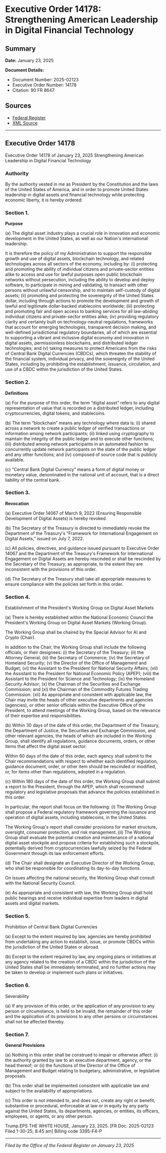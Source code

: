 # Executive Order 14178: Strengthening American Leadership in Digital Financial Technology

## Summary

**Date:** January 23, 2025

**Document Details:**
- Document Number: 2025-02123
- Executive Order Number: 14178
- Citation: 90 FR 8647

## Sources
- [Federal Register](https://www.federalregister.gov/documents/2025/01/31/2025-02123/strengthening-american-leadership-in-digital-financial-technology)
- [XML Source](https://www.federalregister.gov/documents/full_text/xml/2025/01/31/2025-02123.xml)

---

## Executive Order 14178

Executive Order 14178 of January 23, 2025
Strengthening American Leadership in Digital Financial Technology
### Authority

By the authority vested in me as President by the Constitution and the laws of the United States of America, and in order to promote United States leadership in digital assets and financial technology while protecting economic liberty, it is hereby ordered:
### Section 1.

**Purpose**

(a) The digital asset industry plays a crucial role in innovation and economic development in the United States, as well as our Nation's international leadership.

It is therefore the policy of my Administration to support the responsible growth and use of digital assets, blockchain technology, and related technologies across all sectors of the economy, including by:
    (i) protecting and promoting the ability of individual citizens and private-sector entities alike to access and use for lawful purposes open public blockchain networks without persecution, including the ability to develop and deploy software, to participate in mining and validating, to transact with other persons without unlawful censorship, and to maintain self-custody of digital assets;
    (ii) promoting and protecting the sovereignty of the United States dollar, including through actions to promote the development and growth of lawful and legitimate dollar-backed stablecoins worldwide;
    (iii) protecting and promoting fair and open access to banking services for all law-abiding individual citizens and private-sector entities alike;
    (iv) providing regulatory clarity and certainty built on technology-neutral regulations, frameworks that account for emerging technologies, transparent decision making, and well-defined jurisdictional regulatory boundaries, all of which are essential to supporting a vibrant and inclusive digital economy and innovation in digital assets, permissionless blockchains, and distributed ledger technologies; and
    (v) taking measures to protect Americans from the risks of Central Bank Digital Currencies (CBDCs), which threaten the stability of the financial system, individual privacy, and the sovereignty of the United States, including by prohibiting the establishment, issuance, circulation, and use of a CBDC within the jurisdiction of the United States.
### Section 2.

**Definitions**

(a) For the purpose of this order, the term “digital asset” refers to any digital representation of value that is recorded on a distributed ledger, including cryptocurrencies, digital tokens, and stablecoins.

(b) The term “blockchain” means any technology where data is:
    (i) shared across a network to create a public ledger of verified transactions or information among network participants;
    (ii) linked using cryptography to maintain the integrity of the public ledger and to execute other functions;
    (iii) distributed among network participants in an automated fashion to concurrently update network participants on the state of the public ledger and any other functions; and
    (iv) composed of source code that is publicly available.

(c) “Central Bank Digital Currency” means a form of digital money or monetary value, denominated in the national unit of account, that is a direct liability of the central bank.
### Section 3.

**Revocation**

(a) Executive Order 14067 of March 9, 2022 (Ensuring Responsible Development of Digital Assets) is hereby revoked.

(b) The Secretary of the Treasury is directed to immediately revoke the Department of the Treasury's “Framework for International Engagement on Digital Assets,” issued on July 7, 2022.

(c) All policies, directives, and guidance issued pursuant to Executive Order 14067 and the Department of the Treasury's Framework for International Engagement on Digital Assets are hereby rescinded or shall be rescinded by the Secretary of the Treasury, as appropriate, to the extent they are inconsistent with the provisions of this order.

(d) The Secretary of the Treasury shall take all appropriate measures to ensure compliance with the policies set forth in this order.
### Section 4.

Establishment of the President's Working Group on Digital Asset Markets

(a) There is hereby established within the National Economic Council the President's Working Group on Digital Asset Markets (Working Group).

The Working Group shall be chaired by the Special Advisor for AI and Crypto (Chair).

In addition to the Chair, the Working Group shall include the following officials, or their designees:
    (i) the Secretary of the Treasury;
    (ii) the Attorney General;
    (iii) the Secretary of Commerce;
    (iv) the Secretary of Homeland Security;
    (v) the Director of the Office of Management and Budget;
    (vi) the Assistant to the President for National Security Affairs;
    (vii) the Assistant to the President for National Economic Policy (APEP);
    (viii) the Assistant to the President for Science and Technology;
    (ix) the Homeland Security Advisor;
    (x) the Chairman of the Securities and Exchange Commission; and
    (xi) the Chairman of the Commodity Futures Trading Commission.
    (xii) As appropriate and consistent with applicable law, the Chair may invite the heads of other executive departments and agencies (agencies), or other senior officials within the Executive Office of the President, to attend meetings of the Working Group, based on the relevance of their expertise and responsibilities.

(b) Within 30 days of the date of this order, the Department of the Treasury, the Department of Justice, the Securities and Exchange Commission, and other relevant agencies, the heads of which are included in the Working Group, shall identify all regulations, guidance documents, orders, or other items that affect the digital asset sector.

Within 60 days of the date of this order, each agency shall submit to the Chair recommendations with respect to whether each identified regulation, guidance document, order, or other item should be rescinded or modified, or, for items other than regulations, adopted in a regulation.

(c) Within 180 days of the date of this order, the Working Group shall submit a report to the President, through the APEP, which shall recommend regulatory and legislative proposals that advance the policies established in this order.

In particular, the report shall focus on the following:
    (i) The Working Group shall propose a Federal regulatory framework governing the issuance and operation of digital assets, including stablecoins, in the United States.

The Working Group's report shall consider provisions for market structure, oversight, consumer protection, and risk management.
    (ii) The Working Group shall evaluate the potential creation and maintenance of a national digital asset stockpile and propose criteria for establishing such a stockpile, potentially derived from cryptocurrencies lawfully seized by the Federal Government through its law enforcement efforts.

(d) The Chair shall designate an Executive Director of the Working Group, who shall be responsible for coordinating its day-to-day functions.

On issues affecting the national security, the Working Group shall consult with the National Security Council.

(e) As appropriate and consistent with law, the Working Group shall hold public hearings and receive individual expertise from leaders in digital assets and digital markets.
### Section 5.

Prohibition of Central Bank Digital Currencies

(a) Except to the extent required by law, agencies are hereby prohibited from undertaking any action to establish, issue, or promote CBDCs within the jurisdiction of the United States or abroad.

(b) Except to the extent required by law, any ongoing plans or initiatives at any agency related to the creation of a CBDC within the jurisdiction of the United States shall be immediately terminated, and no further actions may be taken to develop or implement such plans or initiatives.
### Section 6.

Severability

(a) If any provision of this order, or the application of any provision to any person or circumstance, is held to be invalid, the remainder of this order and the application of its provisions to any other persons or circumstances shall not be affected thereby.
### Section 7.

**General Provisions**

(a) Nothing in this order shall be construed to impair or otherwise affect:
    (i) the authority granted by law to an executive department, agency, or the head thereof; or
    (ii) the functions of the Director of the Office of Management and Budget relating to budgetary, administrative, or legislative proposals.

(b) This order shall be implemented consistent with applicable law and subject to the availability of appropriations.

(c) This order is not intended to, and does not, create any right or benefit, substantive or procedural, enforceable at law or in equity by any party against the United States, its departments, agencies, or entities, its officers, employees, or agents, or any other person.

Trump.EPS
THE WHITE HOUSE,
January 23, 2025.
[FR Doc. 2025-02123
Filed 1-30-25; 8:45 am]
Billing code 3395-F4-P

---

*Filed by the Office of the Federal Register on January 23, 2025*
